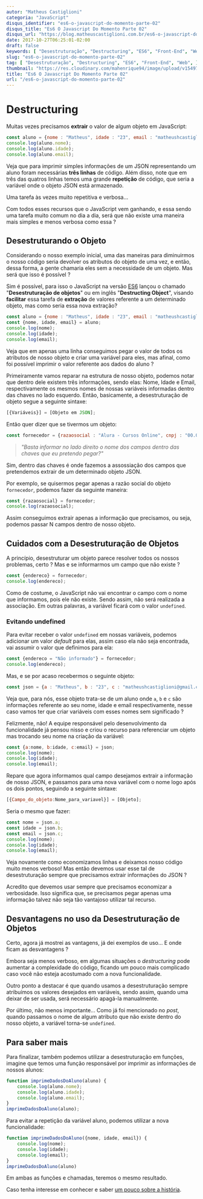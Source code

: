 ```yaml
---
autor: "Matheus Castiglioni"
categoria: "JavaScript"
disqus_identifier: "es6-o-javascript-do-momento-parte-02"
disqus_title: "Es6 O Javascript Do Momento Parte 02"
disqus_url: "https://blog.matheuscastiglioni.com.br/es6-o-javascript-do-momento-parte-02"
date: 2017-10-27T06:25:01-02:00
draft: false
keywords: [ "Desestruturação", "Destructuring", "ES6", "Front-End", "Web", ]
slug: "es6-o-javascript-do-momento-parte-02"
tag: [ "Desestruturação", "Destructuring", "ES6", "Front-End", "Web", ]
thumbnail: "https://res.cloudinary.com/mahenrique94/image/upload/v1549726618/es6-o-javascript-do-momento-parte-02_t7ycqq.jpg"
title: "Es6 O Javascript Do Momento Parte 02"
url: "/es6-o-javascript-do-momento-parte-02"
---
```


# Destructuring

Muitas vezes precisamos **extrair** o valor de algum objeto em JavaScript:

```javascript
const aluno = {nome : "Matheus", idade : "23", email : "matheushcastiglioni@gmail.com"};
console.log(aluno.nome);
console.log(aluno.idade);
console.log(aluno.email);
```

Veja que para imprimir simples informações de um JSON representando um aluno foram necessárias **três linhas** de código. Além disso, note que em três das quatros linhas temos uma grande **repetição** de código, que seria a variável onde o objeto JSON está armazenado.

Uma tarefa às vezes muito repetitiva e verbosa...

Com todos esses recursos que o JavaScript vem ganhando, e essa sendo uma tarefa muito comum no dia a dia, será que não existe uma maneira mais simples e menos verbosa como essa ?

## Desestruturando o Objeto

Considerando o nosso exemplo inicial, uma das maneiras para diminuirmos o nosso código seria devolver os atributos do objeto de uma vez, e então, dessa forma, a gente chamaria eles sem a necessidade de um objeto. Mas será que isso é possível ?

Sim é possível, para isso o JavaScript na versão [ES6](http://es6-features.org) lançou o chamado "**Desestruturação de objetos**" ou em inglês "**Destructing Object**", visando **facilitar** essa tarefa de **extração** de valores referente a um determinado objeto, mas como seria essa nova extração?

```javascript
const aluno = {nome : "Matheus", idade : "23", email : "matheushcastiglioni@gmail.com"};
const {nome, idade, email} = aluno;
console.log(nome);
console.log(idade);
console.log(email);
```

Veja que em apenas uma linha conseguimos pegar o valor de todos os atributos de nosso objeto e criar uma variável para eles, mas afinal, como foi possível imprimir o valor referente aos dados do aluno ?

Primeiramente vamos reparar na estrutura de nosso objeto, podemos notar que dentro dele existem três informações, sendo elas: Nome, Idade e Email, respectivamente os mesmos nomes de nossas variáveis informadas dentro das chaves no lado esquerdo. Então, basicamente, a desestruturação de objeto segue a seguinte sintaxe:

```javascript
[{Variáveis}] = [Objeto em JSON];
```

Então quer dizer que se tivermos um objeto:

```javascript
const fornecedor = {razaosocial : "Alura - Cursos Online", cnpj : "00.000.000/0000-00", email : "suporte@alura.com.br"};
```

> *"Basta informar no lado direito o nome dos campos dentro das chaves que eu pretendo pegar?"*

Sim, dentro das chaves é onde fazemos a assossiação dos campos que pretendemos extrair de um determinado objeto JSON.

Por exemplo, se quisermos pegar apenas a razão social do objeto `fornecedor`, podemos fazer da seguinte maneira:

```javascript
const {razaosocial} = fornecedor;
console.log(razaosocial);
```

Assim conseguimos extrair apenas a informação que precisamos, ou seja, podemos passar N campos dentro de nosso objeto.

## Cuidados com a Desestruturação de Objetos

A princípio, desestruturar um objeto parece resolver todos os nossos problemas, certo ? Mas e se informarmos um campo que não existe ?

```javascript
const {endereco} = fornecedor;
console.log(endereco);
```

Como de costume, o JavaScript não vai encontrar o campo com o nome que informamos, pois ele não existe. Sendo assim, não será realizada a associação. Em outras palavras,  a variável ficará com o valor `undefined`.

### Evitando undefined

Para evitar receber o valor `undefined` em nossas variáveis, podemos adicionar um valor *default* para elas, assim caso ela não seja encontrada, vai assumir o valor que definimos para ela:

```javascript
const {endereco = "Não informado"} = fornecedor;
console.log(endereco);
```

Mas, e se por acaso recebermos o seguinte objeto:

```javascript
const json = {a : "Matheus", b : "23", c : "matheushcastiglioni@gmail.com"};
```

Veja que, para nós, esse objeto trata-se de um aluno onde `a`, `b` e `c` são informações referente ao seu nome, idade e email respectivamente, nesse caso vamos ter que criar variáveis com esses nomes sem significado ?

Felizmente, não! A equipe responsável pelo desenvolvimento da funcionalidade já pensou nisso e criou o recurso para referenciar um objeto mas trocando seu nome na criação da variável:

```javascript
const {a:nome, b:idade, c:email} = json;
console.log(nome);
console.log(idade);
console.log(email);
```

Repare que agora informamos qual campo desejamos extrair a informação de nosso JSON, e passamos para uma nova variável com o nome logo após os dois pontos, seguindo a seguinte sintaxe:

```javascript
[{Campo_do_objeto:Nome_para_variavel}] = [Objeto];
```

Seria o mesmo que fazer:

```javascript
const nome = json.a;
const idade = json.b;
const email = json.c;
console.log(nome);
console.log(idade);
console.log(email);
```

Veja novamente como economizamos linhas e deixamos nosso código muito menos verboso! Mas então devemos usar esse tal de desestruturação sempre que precisamos extrair informações do JSON ?

Acredito que devemos usar sempre que precisamos economizar a verbosidade. Isso significa que, se precisamos pegar apenas uma informação talvez não seja tão vantajoso utilizar tal recurso.

## Desvantagens no uso da Desestruturação de Objetos

Certo, agora já mostrei as vantagens, já dei exemplos de uso... E onde ficam as desvantagens ?

Embora seja menos verboso, em algumas situações o *destructuring* pode aumentar a complexidade do código, ficando um pouco mais complicado caso você não esteja acostumado com a nova funcionalidade.

Outro ponto a destacar é que quando usamos a desestruturação sempre atribuímos os valores desejados em variáveis, sendo assim, quando uma deixar de ser usada, será necessário apagá-la manualmente.

Por último, não menos importante... Como já foi mencionado no *post*, quando passamos o nome de algum atributo que não existe dentro do nosso objeto, a variável torna-se `undefined`.

## Para saber mais

Para finalizar, também podemos utilizar a desestruturação em funções, imagine que temos uma função responsável por imprimir as informações de nossos alunos:

```javascript
function imprimeDadosDoAluno(aluno) {
    console.log(aluno.nome);
    console.log(aluno.idade);
    console.log(aluno.email);
}
imprimeDadosDoAluno(aluno);
```

Para evitar a repetição da variável aluno, podemos utilizar a nova funcionalidade:

```javascript
function imprimeDadosDoAluno({nome, idade, email}) {
    console.log(nome);
    console.log(idade);
    console.log(email);
}
imprimeDadosDoAluno(aluno)
```

Em ambas as funções e chamadas, teremos o mesmo resultado.

Caso tenha interesse em conhecer e saber [um pouco sobre a história](http://blog.matheuscastiglioni.com.br/es6-o-javascript-do-momento-parte-01).
